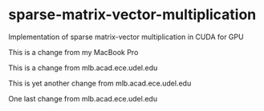 # sparse-matrix-vector-multiplication
Implementation of sparse matrix-vector multiplication in CUDA for GPU

This is a change from my MacBook Pro

This is a change from mlb.acad.ece.udel.edu

This is yet another change from mlb.acad.ece.udel.edu

One last change from mlb.acad.ece.udel.edu

